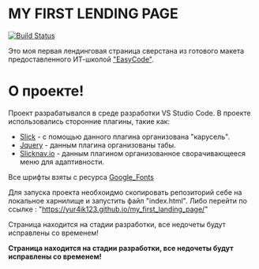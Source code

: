 #   MY FIRST LENDING PAGE
[![Build Status](https://travis-ci.org/joemccann/dillinger.svg?branch=master)](https://travis-ci.org/joemccann/dillinger)

Это моя первая лендинговая страница сверстана из готового макета предоставленного ИТ-школой ["EasyCode"](https://www.easycode.school/).

# О проекте!
    
 Проект разрабатывался в среде разработки VS Studio Code.
 В проекте использовались сторонние плагины, такие как:
 - [Slick](http://kenwheeler.github.io/slick/) - с помощью данного плагина организована "карусель".
 - [Jquery](https://jquery.com/) - данным плагина организованы табы.
 - [Slicknav.io](http://slicknav.io/) - данным плагином организованное сворачивающееся меню для адаптивности.
 
Все шрифты взяты с ресурса [Google_Fonts](https://fonts.google.com/)

Для запуска проекта необхоидмо скопировать репозиторий себе на локальное харнилище и запустить файл "index.html".
Либо перейти по ссылке : "https://yur4ik123.github.io/my_first_landing_page/"

Страница находится на стадии разработки, все недочеты будут исправлены со временем!

**Страница находится на стадии разработки, все недочеты будут исправлены со временем!**
